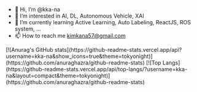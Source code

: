 
- 👋 Hi, I’m @kka-na
- 👀 I’m interested in AI, DL, Autonomous Vehicle, XAI
- 🌱 I’m currently learning Active Learning, Auto Labeling, ReactJS, ROS system, ... 
- 📫 How to reach me kimkana57@gmail.com

<div>
[![Anurag's GitHub stats](https://github-readme-stats.vercel.app/api?username=kka-na&show_icons=true&theme=tokyonight)](https://github.com/anuraghazra/github-readme-stats)
[![Top Langs](https://github-readme-stats.vercel.app/api/top-langs/?username=kka-na&layout=compact&theme=tokyonight)](https://github.com/anuraghazra/github-readme-stats)
</div>
